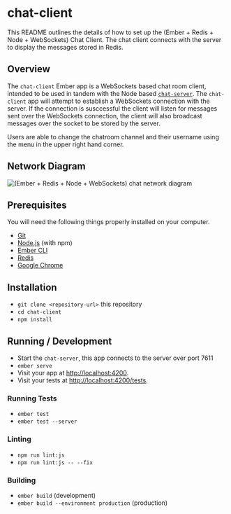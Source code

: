 # chat-client

This README outlines the details of how to set up the (Ember + Redis + Node + WebSockets) Chat Client. The chat client connects with the server to display the messages stored in Redis. 

## Overview

The `chat-client` Ember app is a WebSockets based chat room client, intended to be used in tandem with the Node based [`chat-server`](https://github.com/hmcq6/chat-server). The `chat-client` app will attempt to establish a WebSockets connection with the server. If the connection is susccessful the client will listen for messages sent over the WebSockets connection, the client will also broadcast messages over the socket to be stored by the server.

Users are able to change the chatroom channel and their username using the menu in the upper right hand corner.

## Network Diagram
![(Ember + Redis + Node + WebSockets) chat network diagram](https://drive.google.com/uc?export=view&id=1uty6TKiL5NvknUNJgQAomB7D9PgH9ti3)

## Prerequisites

You will need the following things properly installed on your computer.

* [Git](https://git-scm.com/)
* [Node.js](https://nodejs.org/) (with npm)
* [Ember CLI](https://ember-cli.com/)
* [Redis](https://redis.io/download)
* [Google Chrome](https://google.com/chrome/)

## Installation

* `git clone <repository-url>` this repository
* `cd chat-client`
* `npm install`

## Running / Development

* Start the `chat-server`, this app connects to the server over port 7611
* `ember serve`
* Visit your app at [http://localhost:4200](http://localhost:4200).
* Visit your tests at [http://localhost:4200/tests](http://localhost:4200/tests).

### Running Tests

* `ember test`
* `ember test --server`

### Linting

* `npm run lint:js`
* `npm run lint:js -- --fix`

### Building

* `ember build` (development)
* `ember build --environment production` (production)
